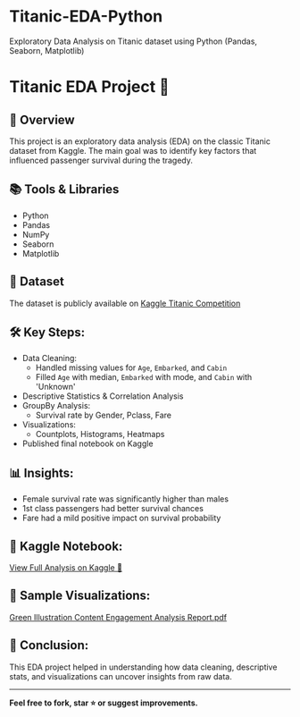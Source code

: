 # Titanic-EDA-Python
Exploratory Data Analysis on Titanic dataset using Python (Pandas, Seaborn, Matplotlib)
# Titanic EDA Project 🚢

## 📖 Overview
This project is an exploratory data analysis (EDA) on the classic Titanic dataset from Kaggle. The main goal was to identify key factors that influenced passenger survival during the tragedy.

## 📚 Tools & Libraries
- Python
- Pandas
- NumPy
- Seaborn
- Matplotlib

## 📂 Dataset
The dataset is publicly available on [Kaggle Titanic Competition](https://www.kaggle.com/c/titanic/data)

## 🛠️ Key Steps:
- Data Cleaning:
  - Handled missing values for `Age`, `Embarked`, and `Cabin`
  - Filled `Age` with median, `Embarked` with mode, and `Cabin` with 'Unknown'
- Descriptive Statistics & Correlation Analysis
- GroupBy Analysis:
  - Survival rate by Gender, Pclass, Fare
- Visualizations:
  - Countplots, Histograms, Heatmaps
- Published final notebook on Kaggle

## 📊 Insights:
- Female survival rate was significantly higher than males
- 1st class passengers had better survival chances
- Fare had a mild positive impact on survival probability

## 📌 Kaggle Notebook:
[View Full Analysis on Kaggle 🚀]((https://lnkd.in/dw2DNQtR))

## 📸 Sample Visualizations:
[Green Illustration Content Engagement Analysis Report.pdf](https://github.com/user-attachments/files/20881749/Green.Illustration.Content.Engagement.Analysis.Report.pdf)



## 📃 Conclusion:
This EDA project helped in understanding how data cleaning, descriptive stats, and visualizations can uncover insights from raw data.

---

**Feel free to fork, star ⭐ or suggest improvements.**

